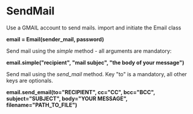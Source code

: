 # SendMail
Use a GMAIL account to send mails. 
import and initiate the Email class

**email = Email(sender_mail, password)**

Send mail using the *simple* method - all arguments are mandatory: 

**email.simple("recipient", "mail subjec", "the body of your message")**

Send mail using the *send_mail* method. Key "to" is a mandatory, all other keys are optionals. 

**email.send_email(to="RECIPIENT", cc="CC", bcc="BCC", subject="SUBJECT", body="YOUR MESSAGE", filename="PATH_TO_FILE")**


